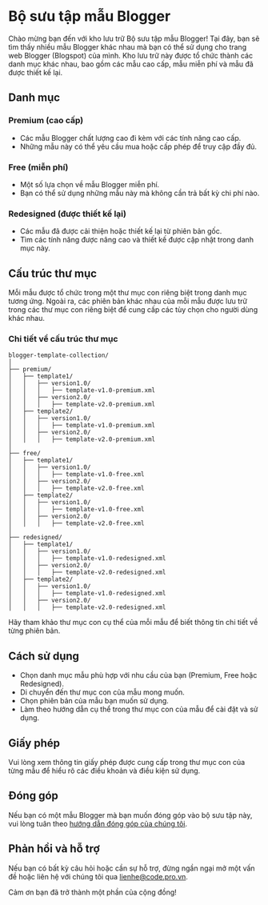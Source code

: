 # Bộ sưu tập mẫu Blogger

Chào mừng bạn đến với kho lưu trữ Bộ sưu tập mẫu Blogger! Tại đây, bạn sẽ tìm thấy nhiều mẫu Blogger khác nhau mà bạn có thể sử dụng cho trang web Blogger (Blogspot) của mình. Kho lưu trữ này được tổ chức thành các danh mục khác nhau, bao gồm các mẫu cao cấp, mẫu miễn phí và mẫu đã được thiết kế lại.

## Danh mục

### Premium (cao cấp)

-   Các mẫu Blogger chất lượng cao đi kèm với các tính năng cao cấp.
-   Những mẫu này có thể yêu cầu mua hoặc cấp phép để truy cập đầy đủ.

### Free (miễn phí)

-   Một số lựa chọn về mẫu Blogger miễn phí.
-   Bạn có thể sử dụng những mẫu này mà không cần trả bất kỳ chi phí nào.

### Redesigned (được thiết kế lại)

-   Các mẫu đã được cải thiện hoặc thiết kế lại từ phiên bản gốc.
-   Tìm các tính năng được nâng cao và thiết kế được cập nhật trong danh mục này.

## Cấu trúc thư mục

Mỗi mẫu được tổ chức trong một thư mục con riêng biệt trong danh mục tương ứng. Ngoài ra, các phiên bản khác nhau của mỗi mẫu được lưu trữ trong các thư mục con riêng biệt để cung cấp các tùy chọn cho người dùng khác nhau.

### Chi tiết về cấu trúc thư mục

```
blogger-template-collection/
│
├── premium/
│	├── template1/
│	│	├── version1.0/
│	│	│	├── template-v1.0-premium.xml
│	│	├── version2.0/
│	│	│	├── template-v2.0-premium.xml
│	├── template2/
│	│	├── version1.0/
│	│	│	├── template-v1.0-premium.xml
│	│	├── version2.0/
│	│	│	├── template-v2.0-premium.xml
│
├── free/
│	├── template1/
│	│	├── version1.0/
│	│	│	├── template-v1.0-free.xml
│	│	├── version2.0/
│	│	│	├── template-v2.0-free.xml
│	├── template2/
│	│	├── version1.0/
│	│	│	├── template-v1.0-free.xml
│	│	├── version2.0/
│	│	│	├── template-v2.0-free.xml
│
├── redesigned/
│	├── template1/
│	│	├── version1.0/
│	│	│	├── template-v1.0-redesigned.xml
│	│	├── version2.0/
│	│	│	├── template-v2.0-redesigned.xml
│	├── template2/
│	│	├── version1.0/
│	│	│	├── template-v1.0-redesigned.xml
│	│	├── version2.0/
│	│	│	├── template-v2.0-redesigned.xml
```

Hãy tham khảo thư mục con cụ thể của mỗi mẫu để biết thông tin chi tiết về từng phiên bản.

## Cách sử dụng

-   Chọn danh mục mẫu phù hợp với nhu cầu của bạn (Premium, Free hoặc Redesigned).
-   Di chuyển đến thư mục con của mẫu mong muốn.
-   Chọn phiên bản của mẫu bạn muốn sử dụng.
-   Làm theo hướng dẫn cụ thể trong thư mục con của mẫu để cài đặt và sử dụng.

## Giấy phép

Vui lòng xem thông tin giấy phép được cung cấp trong thư mục con của từng mẫu để hiểu rõ các điều khoản và điều kiện sử dụng.

## Đóng góp

Nếu bạn có một mẫu Blogger mà bạn muốn đóng góp vào bộ sưu tập này, vui lòng tuân theo [hướng dẫn đóng góp của chúng tôi](CONTRIBUTING.md).

## Phản hồi và hỗ trợ

Nếu bạn có bất kỳ câu hỏi hoặc cần sự hỗ trợ, đừng ngần ngại mở một vấn đề hoặc liên hệ với chúng tôi qua [lienhe@code.pro.vn](mailto:lienhe@code.pro.vn).

Cảm ơn bạn đã trở thành một phần của cộng đồng!
